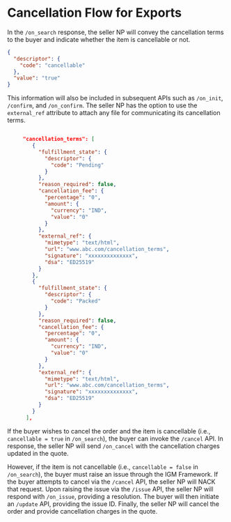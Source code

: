 # Cancellation Flow for Exports

In the `/on_search` response, the seller NP will convey the cancellation terms to the buyer and indicate whether the item is cancellable or not.

```json
{
  "descriptor": {
    "code": "cancellable"
  },
  "value": "true"
}
```

This information will also be included in subsequent APIs such as `/on_init`, `/confirm`, and `/on_confirm`. The seller NP has the option to use the `external_ref` attribute to attach any file for communicating its cancellation terms.

```json

     "cancellation_terms": [
        {
          "fulfillment_state": {
            "descriptor": {
              "code": "Pending"
            }
          },
          "reason_required": false,
          "cancellation_fee": {
            "percentage": "0",
            "amount": {
              "currency": "IND",
              "value": "0"
            }
          },
          "external_ref": {
            "mimetype": "text/html",
            "url": "www.abc.com/cancellation_terms",
            "signature": "xxxxxxxxxxxxxx",
            "dsa": "ED25519"
          }
        },
        {
          "fulfillment_state": {
            "descriptor": {
              "code": "Packed"
            }
          },
          "reason_required": false,
          "cancellation_fee": {
            "percentage": "0",
            "amount": {
              "currency": "IND",
              "value": "0"
            }
          },
          "external_ref": {
            "mimetype": "text/html",
            "url": "www.abc.com/cancellation_terms",
            "signature": "xxxxxxxxxxxxxx",
            "dsa": "ED25519"
          }
        }
      ],

```

If the buyer wishes to cancel the order and the item is cancellable (i.e., `cancellable = true` in `/on_search`), the buyer can invoke the `/cancel` API. In response, the seller NP will send `/on_cancel` with the cancellation charges updated in the quote.

However, if the item is not cancellable (i.e., `cancellable = false` in `/on_search`), the buyer must raise an issue through the IGM Framework. If the buyer attempts to cancel via the `/cancel` API, the seller NP will NACK that request. Upon raising the issue via the `/issue` API, the seller NP will respond with `/on_issue`, providing a resolution. The buyer will then initiate an `/update` API, providing the issue ID. Finally, the seller NP will cancel the order and provide cancellation charges in the quote.
